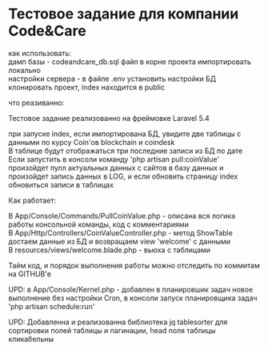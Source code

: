 <h1>Тестовое задание для компании Code&Care</h1>

как использовать:<br>
дамп базы - codeandcare_db.sql файл в корне проекта импортировать локально<br>
настройки сервера - в файле .env установить настройки БД<br>
клонировать проект, index находится в public<br>

что реазиванно:

Тестовое задание реализованно на фреймовке Laravel 5.4<br>

при запуске index, если импортирована БД, увидите две таблицы с данными по курсу Coin'ов blockchain и coindesk<br>
В таблице будут отображаться три последние записи из БД по дате<br>
Если запустить в консоли команду 'php artisan pull:coinValue' произойдет пулл актуальных данных с сайтов в базу данных 
и произойдет запись данных в LOG, и если обновить страницу index обновиться записи в таблицах<br>


Как работает:<br>


В App/Console/Commands/PullCoinValue.php - описана вся логика работы консольной команды, код с комментариями<br>
В App/Http/Controllers/CoinValueController.php - метод ShowTable достаем данные из БД и возвращаем view 'welcome' с данными<br>
В resources/views/welcome.blade.php - вьюха с таблицами<br>

Тайм код, и порядок выполнения работы можно отследить по коммитам на GITHUB'e<br>

UPD: в App/Console/Kernel.php - добавлен в планировшик задач новое выполнение без настройки Cron, в консоли запуск планировщика задач 'php artisan schedule:run'

UPD: Добавленна и реализованна библиотека jq tablesorter для сортировки полей таблицы и пагинации, head поля таблицы кликабельны